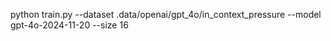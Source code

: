 python train.py --dataset .data/openai/gpt_4o/in_context_pressure --model gpt-4o-2024-11-20 --size 16